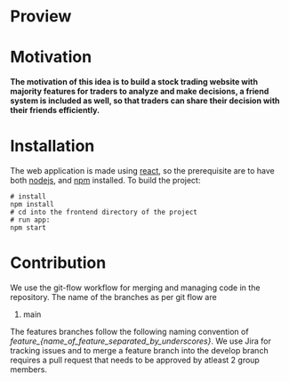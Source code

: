 # Proview

# Motivation

**The motivation of this idea is to build a stock trading website with majority features for traders to analyze and make decisions, a friend system is included as well, so that traders can share their decision with their friends efficiently.**

# Installation

The web application is made using [react](https://reactjs.org/), so the prerequisite are to have both [nodejs](https://nodejs.org/en/), and [npm](https://www.npmjs.com/) installed. To build the project:

```
# install
npm install
# cd into the frontend directory of the project
# run app:
npm start
```

# Contribution

We use the git-flow workflow for merging and managing code in the repository. The name of the branches as per git flow are

1. main

The features branches follow the following naming convention of _feature\_{name_of_feature_separated_by_underscores}_. We use Jira for tracking issues and to merge a feature branch into the develop branch requires a pull request that needs to be approved by atleast 2 group members.
